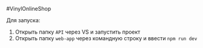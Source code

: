 #VinylOnlineShop

Для запуска:

1. Открыть папку ``API`` через VS и запустить проект
2. Открыть папку ``web-app`` через командную строку и ввести ``npm run dev``
